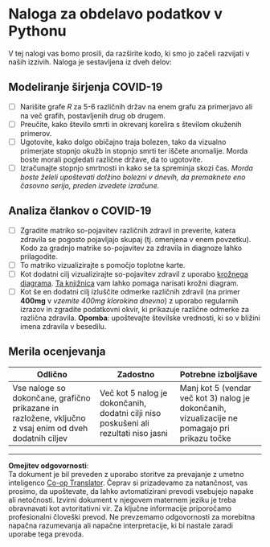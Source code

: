 <!--
CO_OP_TRANSLATOR_METADATA:
{
  "original_hash": "dc8f035ce92e4eaa078ab19caa68267a",
  "translation_date": "2025-08-30T18:10:25+00:00",
  "source_file": "2-Working-With-Data/07-python/assignment.md",
  "language_code": "sl"
}
-->
# Naloga za obdelavo podatkov v Pythonu

V tej nalogi vas bomo prosili, da razširite kodo, ki smo jo začeli razvijati v naših izzivih. Naloga je sestavljena iz dveh delov:

## Modeliranje širjenja COVID-19

 - [ ] Narišite grafe *R* za 5-6 različnih držav na enem grafu za primerjavo ali na več grafih, postavljenih drug ob drugem.
 - [ ] Preučite, kako število smrti in okrevanj korelira s številom okuženih primerov.
 - [ ] Ugotovite, kako dolgo običajno traja bolezen, tako da vizualno primerjate stopnjo okužb in stopnjo smrti ter iščete anomalije. Morda boste morali pogledati različne države, da to ugotovite.
 - [ ] Izračunajte stopnjo smrtnosti in kako se ta spreminja skozi čas. *Morda boste želeli upoštevati dolžino bolezni v dnevih, da premaknete eno časovno serijo, preden izvedete izračune.*

## Analiza člankov o COVID-19

- [ ] Zgradite matriko so-pojavitev različnih zdravil in preverite, katera zdravila se pogosto pojavljajo skupaj (tj. omenjena v enem povzetku). Kodo za gradnjo matrike so-pojavitev za zdravila in diagnoze lahko prilagodite.
- [ ] To matriko vizualizirajte s pomočjo toplotne karte.
- [ ] Kot dodatni cilj vizualizirajte so-pojavitev zdravil z uporabo [krožnega diagrama](https://en.wikipedia.org/wiki/Chord_diagram). [Ta knjižnica](https://pypi.org/project/chord/) vam lahko pomaga narisati krožni diagram.
- [ ] Kot še en dodatni cilj izluščite odmerke različnih zdravil (na primer **400mg** v *vzemite 400mg klorokina dnevno*) z uporabo regularnih izrazov in zgradite podatkovni okvir, ki prikazuje različne odmerke za različna zdravila. **Opomba**: upoštevajte številske vrednosti, ki so v bližini imena zdravila v besedilu.

## Merila ocenjevanja

Odlično | Zadostno | Potrebne izboljšave
--- | --- | -- |
Vse naloge so dokončane, grafično prikazane in razložene, vključno z vsaj enim od dveh dodatnih ciljev | Več kot 5 nalog je dokončanih, dodatni cilji niso poskušeni ali rezultati niso jasni | Manj kot 5 (vendar več kot 3) nalog je dokončanih, vizualizacije ne pomagajo pri prikazu točke

---

**Omejitev odgovornosti**:  
Ta dokument je bil preveden z uporabo storitve za prevajanje z umetno inteligenco [Co-op Translator](https://github.com/Azure/co-op-translator). Čeprav si prizadevamo za natančnost, vas prosimo, da upoštevate, da lahko avtomatizirani prevodi vsebujejo napake ali netočnosti. Izvirni dokument v njegovem maternem jeziku je treba obravnavati kot avtoritativni vir. Za ključne informacije priporočamo profesionalni človeški prevod. Ne prevzemamo odgovornosti za morebitna napačna razumevanja ali napačne interpretacije, ki bi nastale zaradi uporabe tega prevoda.